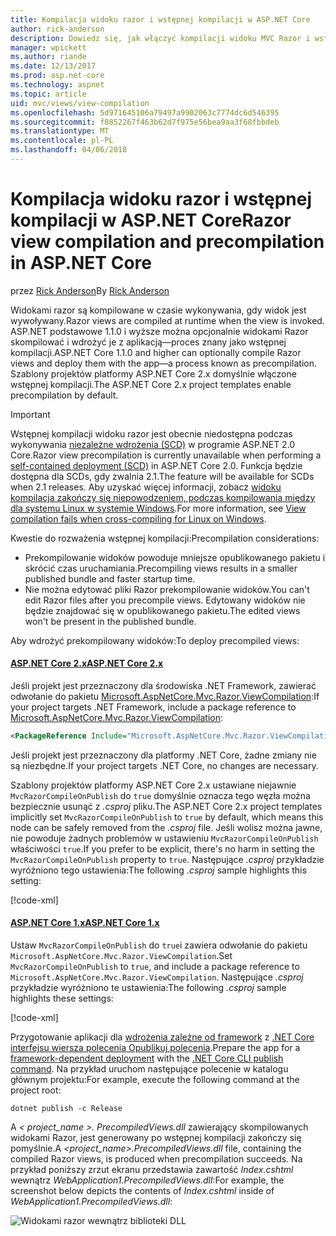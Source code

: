 ```yaml
---
title: Kompilacja widoku razor i wstępnej kompilacji w ASP.NET Core
author: rick-anderson
description: Dowiedz się, jak włączyć kompilacji widoku MVC Razor i wstępnej kompilacji w aplikacji platformy ASP.NET Core.
manager: wpickett
ms.author: riande
ms.date: 12/13/2017
ms.prod: asp.net-core
ms.technology: aspnet
ms.topic: article
uid: mvc/views/view-compilation
ms.openlocfilehash: 5d971645106a79497a9902063c7774dc6d546395
ms.sourcegitcommit: f8852267f463b62d7f975e56bea9aa3f68fbbdeb
ms.translationtype: MT
ms.contentlocale: pl-PL
ms.lasthandoff: 04/06/2018
---
```

# <a name="razor-view-compilation-and-precompilation-in-aspnet-core"></a><span data-ttu-id="7f72c-103">Kompilacja widoku razor i wstępnej kompilacji w ASP.NET Core</span><span class="sxs-lookup"><span data-stu-id="7f72c-103">Razor view compilation and precompilation in ASP.NET Core</span></span>

<span data-ttu-id="7f72c-104">przez [Rick Anderson](https://twitter.com/RickAndMSFT)</span><span class="sxs-lookup"><span data-stu-id="7f72c-104">By [Rick Anderson](https://twitter.com/RickAndMSFT)</span></span>

<span data-ttu-id="7f72c-105">Widokami razor są kompilowane w czasie wykonywania, gdy widok jest wywoływany.</span><span class="sxs-lookup"><span data-stu-id="7f72c-105">Razor views are compiled at runtime when the view is invoked.</span></span> <span data-ttu-id="7f72c-106">ASP.NET podstawowe 1.1.0 i wyższe można opcjonalnie widokami Razor skompilować i wdrożyć je z aplikacją&mdash;proces znany jako wstępnej kompilacji.</span><span class="sxs-lookup"><span data-stu-id="7f72c-106">ASP.NET Core 1.1.0 and higher can optionally compile Razor views and deploy them with the app&mdash;a process known as precompilation.</span></span> <span data-ttu-id="7f72c-107">Szablony projektów platformy ASP.NET Core 2.x domyślnie włączone wstępnej kompilacji.</span><span class="sxs-lookup"><span data-stu-id="7f72c-107">The ASP.NET Core 2.x project templates enable precompilation by default.</span></span>

> [!IMPORTANT]
> <span data-ttu-id="7f72c-108">Wstępnej kompilacji widoku razor jest obecnie niedostępna podczas wykonywania [niezależne wdrożenia (SCD)](/dotnet/core/deploying/#self-contained-deployments-scd) w programie ASP.NET 2.0 Core.</span><span class="sxs-lookup"><span data-stu-id="7f72c-108">Razor view precompilation is currently unavailable when performing a [self-contained deployment (SCD)](/dotnet/core/deploying/#self-contained-deployments-scd) in ASP.NET Core 2.0.</span></span> <span data-ttu-id="7f72c-109">Funkcja będzie dostępna dla SCDs, gdy zwalnia 2.1.</span><span class="sxs-lookup"><span data-stu-id="7f72c-109">The feature will be available for SCDs when 2.1 releases.</span></span> <span data-ttu-id="7f72c-110">Aby uzyskać więcej informacji, zobacz [widoku kompilacja zakończy się niepowodzeniem, podczas kompilowania między dla systemu Linux w systemie Windows](https://github.com/aspnet/MvcPrecompilation/issues/102).</span><span class="sxs-lookup"><span data-stu-id="7f72c-110">For more information, see [View compilation fails when cross-compiling for Linux on Windows](https://github.com/aspnet/MvcPrecompilation/issues/102).</span></span>

<span data-ttu-id="7f72c-111">Kwestie do rozważenia wstępnej kompilacji:</span><span class="sxs-lookup"><span data-stu-id="7f72c-111">Precompilation considerations:</span></span>

* <span data-ttu-id="7f72c-112">Prekompilowanie widoków powoduje mniejsze opublikowanego pakietu i skrócić czas uruchamiania.</span><span class="sxs-lookup"><span data-stu-id="7f72c-112">Precompiling views results in a smaller published bundle and faster startup time.</span></span>
* <span data-ttu-id="7f72c-113">Nie można edytować pliki Razor prekompilowanie widoków.</span><span class="sxs-lookup"><span data-stu-id="7f72c-113">You can't edit Razor files after you precompile views.</span></span> <span data-ttu-id="7f72c-114">Edytowany widoków nie będzie znajdować się w opublikowanego pakietu.</span><span class="sxs-lookup"><span data-stu-id="7f72c-114">The edited views won't be present in the published bundle.</span></span> 

<span data-ttu-id="7f72c-115">Aby wdrożyć prekompilowany widoków:</span><span class="sxs-lookup"><span data-stu-id="7f72c-115">To deploy precompiled views:</span></span>

#### <a name="aspnet-core-2xtabaspnetcore2x"></a>[<span data-ttu-id="7f72c-116">ASP.NET Core 2.x</span><span class="sxs-lookup"><span data-stu-id="7f72c-116">ASP.NET Core 2.x</span></span>](#tab/aspnetcore2x/)
<span data-ttu-id="7f72c-117">Jeśli projekt jest przeznaczony dla środowiska .NET Framework, zawierać odwołanie do pakietu [Microsoft.AspNetCore.Mvc.Razor.ViewCompilation](https://www.nuget.org/packages/Microsoft.AspNetCore.Mvc.Razor.ViewCompilation/):</span><span class="sxs-lookup"><span data-stu-id="7f72c-117">If your project targets .NET Framework, include a package reference to [Microsoft.AspNetCore.Mvc.Razor.ViewCompilation](https://www.nuget.org/packages/Microsoft.AspNetCore.Mvc.Razor.ViewCompilation/):</span></span>

```xml
<PackageReference Include="Microsoft.AspNetCore.Mvc.Razor.ViewCompilation" Version="2.0.0" PrivateAssets="All" />
```

<span data-ttu-id="7f72c-118">Jeśli projekt jest przeznaczony dla platformy .NET Core, żadne zmiany nie są niezbędne.</span><span class="sxs-lookup"><span data-stu-id="7f72c-118">If your project targets .NET Core, no changes are necessary.</span></span>

<span data-ttu-id="7f72c-119">Szablony projektów platformy ASP.NET Core 2.x ustawiane niejawnie `MvcRazorCompileOnPublish` do `true` domyślnie oznacza tego węzła można bezpiecznie usunąć z *.csproj* pliku.</span><span class="sxs-lookup"><span data-stu-id="7f72c-119">The ASP.NET Core 2.x project templates implicitly set `MvcRazorCompileOnPublish` to `true` by default, which means this node can be safely removed from the *.csproj* file.</span></span> <span data-ttu-id="7f72c-120">Jeśli wolisz można jawne, nie powoduje żadnych problemów w ustawieniu `MvcRazorCompileOnPublish` właściwości `true`.</span><span class="sxs-lookup"><span data-stu-id="7f72c-120">If you prefer to be explicit, there's no harm in setting the `MvcRazorCompileOnPublish` property to `true`.</span></span> <span data-ttu-id="7f72c-121">Następujące *.csproj* przykładzie wyróżniono tego ustawienia:</span><span class="sxs-lookup"><span data-stu-id="7f72c-121">The following *.csproj* sample highlights this setting:</span></span>

[!code-xml[](view-compilation/sample/MvcRazorCompileOnPublish2.csproj?highlight=5)]

#### <a name="aspnet-core-1xtabaspnetcore1x"></a>[<span data-ttu-id="7f72c-122">ASP.NET Core 1.x</span><span class="sxs-lookup"><span data-stu-id="7f72c-122">ASP.NET Core 1.x</span></span>](#tab/aspnetcore1x/)
<span data-ttu-id="7f72c-123">Ustaw `MvcRazorCompileOnPublish` do `true`i zawiera odwołanie do pakietu `Microsoft.AspNetCore.Mvc.Razor.ViewCompilation`.</span><span class="sxs-lookup"><span data-stu-id="7f72c-123">Set `MvcRazorCompileOnPublish` to `true`, and include a package reference to `Microsoft.AspNetCore.Mvc.Razor.ViewCompilation`.</span></span> <span data-ttu-id="7f72c-124">Następujące *.csproj* przykładzie wyróżniono te ustawienia:</span><span class="sxs-lookup"><span data-stu-id="7f72c-124">The following *.csproj* sample highlights these settings:</span></span>

[!code-xml[](view-compilation/sample/MvcRazorCompileOnPublish.csproj?highlight=5,12)]

<span data-ttu-id="7f72c-125">Przygotowanie aplikacji dla [wdrożenia zależne od framework](/dotnet/core/deploying/#framework-dependent-deployments-fdd) z [.NET Core interfejsu wiersza polecenia Opublikuj polecenia](/dotnet/core/tools/dotnet-publish).</span><span class="sxs-lookup"><span data-stu-id="7f72c-125">Prepare the app for a [framework-dependent deployment](/dotnet/core/deploying/#framework-dependent-deployments-fdd) with the [.NET Core CLI publish command](/dotnet/core/tools/dotnet-publish).</span></span> <span data-ttu-id="7f72c-126">Na przykład uruchom następujące polecenie w katalogu głównym projektu:</span><span class="sxs-lookup"><span data-stu-id="7f72c-126">For example, execute the following command at the project root:</span></span>

```console
dotnet publish -c Release
```

<span data-ttu-id="7f72c-127">A *< project_name >. PrecompiledViews.dll* zawierający skompilowanych widokami Razor, jest generowany po wstępnej kompilacji zakończy się pomyślnie.</span><span class="sxs-lookup"><span data-stu-id="7f72c-127">A *<project_name>.PrecompiledViews.dll* file, containing the compiled Razor views, is produced when precompilation succeeds.</span></span> <span data-ttu-id="7f72c-128">Na przykład poniższy zrzut ekranu przedstawia zawartość *Index.cshtml* wewnątrz *WebApplication1.PrecompiledViews.dll*:</span><span class="sxs-lookup"><span data-stu-id="7f72c-128">For example, the screenshot below depicts the contents of *Index.cshtml* inside of *WebApplication1.PrecompiledViews.dll*:</span></span>

![Widokami razor wewnątrz biblioteki DLL](view-compilation/_static/razor-views-in-dll.png)

